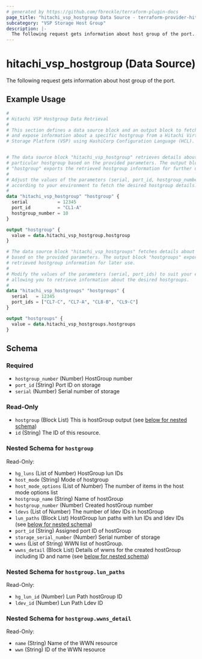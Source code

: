 ```yaml
---
# generated by https://github.com/fbreckle/terraform-plugin-docs
page_title: "hitachi_vsp_hostgroup Data Source - terraform-provider-hitachi"
subcategory: "VSP Storage Host Group"
description: |-
  The following request gets information about host group of the port.
---
```


# hitachi_vsp_hostgroup (Data Source)

The following request gets information about host group of the port.

## Example Usage

```terraform
#
# Hitachi VSP Hostgroup Data Retrieval
#
# This section defines a data source block and an output block to fetch
# and expose information about a specific hostgroup from a Hitachi Virtual
# Storage Platform (VSP) using HashiCorp Configuration Language (HCL).


# The data source block "hitachi_vsp_hostgroup" retrieves details about a
# particular hostgroup based on the provided parameters. The output block
# "hostgroup" exports the retrieved hostgroup information for further use.
#
# Adjust the values of the parameters (serial, port_id, hostgroup_number)
# according to your environment to fetch the desired hostgroup details.
#
data "hitachi_vsp_hostgroup" "hostgroup" {
  serial           = 12345
  port_id          = "CL1-A"
  hostgroup_number = 10
}

output "hostgroup" {
  value = data.hitachi_vsp_hostgroup.hostgroup
}

# The data source block "hitachi_vsp_hostgroups" fetches details about hostgroups
# based on the provided parameters. The output block "hostgroups" exports the
# retrieved hostgroup information for later use.
#
# Modify the values of the parameters (serial, port_ids) to suit your environment,
# allowing you to retrieve information about the desired hostgroups.
#
data "hitachi_vsp_hostgroups" "hostgroups" {
  serial   = 12345
  port_ids = ["CL7-C", "CL7-A", "CL8-B", "CL9-C"]
}

output "hostgroups" {
  value = data.hitachi_vsp_hostgroups.hostgroups
}
```

<!-- schema generated by tfplugindocs -->
## Schema

### Required

- `hostgroup_number` (Number) HostGroup number
- `port_id` (String) Port ID on storage
- `serial` (Number) Serial number of storage

### Read-Only

- `hostgroup` (Block List) This is hostGroup output (see [below for nested schema](#nestedblock--hostgroup))
- `id` (String) The ID of this resource.

<a id="nestedblock--hostgroup"></a>
### Nested Schema for `hostgroup`

Read-Only:

- `hg_luns` (List of Number) HostGroup lun IDs
- `host_mode` (String) Mode of hostgroup
- `host_mode_options` (List of Number) The number of items in the host mode options list
- `hostgroup_name` (String) Name of hostGroup
- `hostgroup_number` (Number) Created hostGroup number
- `ldevs` (List of Number) The number of ldev IDs in hostGroup
- `lun_paths` (Block List) HostGroup lun paths with lun IDs and ldev IDs (see [below for nested schema](#nestedblock--hostgroup--lun_paths))
- `port_id` (String) Assigned port ID of hostGroup
- `storage_serial_number` (Number) Serial number of storage
- `wwns` (List of String) WWN list of hostGroup.
- `wwns_detail` (Block List) Details of wwns for the created hostGroup including ID and name (see [below for nested schema](#nestedblock--hostgroup--wwns_detail))

<a id="nestedblock--hostgroup--lun_paths"></a>
### Nested Schema for `hostgroup.lun_paths`

Read-Only:

- `hg_lun_id` (Number) Lun Path hostGroup ID
- `ldev_id` (Number) Lun Path Ldev ID


<a id="nestedblock--hostgroup--wwns_detail"></a>
### Nested Schema for `hostgroup.wwns_detail`

Read-Only:

- `name` (String) Name of the WWN resource
- `wwn` (String) ID of the WWN resource


